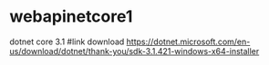 # webapinetcore1

dotnet core 3.1
#link download
https://dotnet.microsoft.com/en-us/download/dotnet/thank-you/sdk-3.1.421-windows-x64-installer